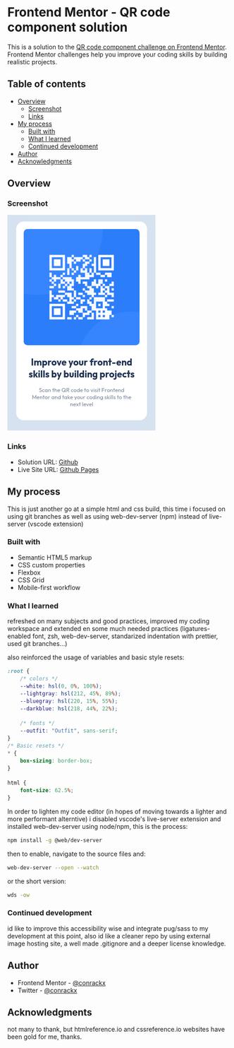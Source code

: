 # Frontend Mentor - QR code component solution

This is a solution to the [QR code component challenge on Frontend Mentor](https://www.frontendmentor.io/challenges/qr-code-component-iux_sIO_H). Frontend Mentor challenges help you improve your coding skills by building realistic projects.

## Table of contents

-   [Overview](#overview)
    -   [Screenshot](#screenshot)
    -   [Links](#links)
-   [My process](#my-process)
    -   [Built with](#built-with)
    -   [What I learned](#what-i-learned)
    -   [Continued development](#continued-development)
-   [Author](#author)
-   [Acknowledgments](#acknowledgments)

## Overview

### Screenshot

![](./images/screenshot.png)

### Links

-   Solution URL: [Github](https://github.com/conrackx/qr-code-component)
-   Live Site URL: [Github Pages](https://conrackx.github.io/qr-code-component/)

## My process

This is just another go at a simple html and css build, this time i focused on using git branches as well as using web-dev-server (npm) instead of live-server (vscode extension)

### Built with

-   Semantic HTML5 markup
-   CSS custom properties
-   Flexbox
-   CSS Grid
-   Mobile-first workflow

### What I learned

refreshed on many subjects and good practices, improved my coding workspace and extended en some much needed practices (ligatures-enabled font, zsh, web-dev-server, standarized indentation with prettier, used git branches...)

also reinforced the usage of variables and basic style resets:

```css
:root {
    /* colors */
    --white: hsl(0, 0%, 100%);
    --lightgray: hsl(212, 45%, 89%);
    --bluegray: hsl(220, 15%, 55%);
    --darkblue: hsl(218, 44%, 22%);

    /* fonts */
    --outfit: "Outfit", sans-serif;
}
/* Basic resets */
* {
    box-sizing: border-box;
}

html {
    font-size: 62.5%;
}
```

In order to lighten my code editor (in hopes of moving towards a lighter and more performant alterntive) i disabled vscode's live-server extension and installed web-dev-server using node/npm, this is the process:

```bash
npm install -g @web/dev-server
```

then to enable, navigate to the source files and:

```bash
web-dev-server --open --watch
```

or the short version:

```bash
wds -ow
```

### Continued development

id like to improve this accessibility wise and integrate pug/sass to my development at this point, also id like a cleaner repo by using external image hosting site, a well made .gitignore and a deeper license knowledge.

## Author

-   Frontend Mentor - [@conrackx](https://www.frontendmentor.io/profile/conrackx)
-   Twitter - [@conrackx](https://www.twitter.com/conrackx)

## Acknowledgments

not many to thank, but htmlreference.io and cssreference.io websites have been gold for me, thanks.
